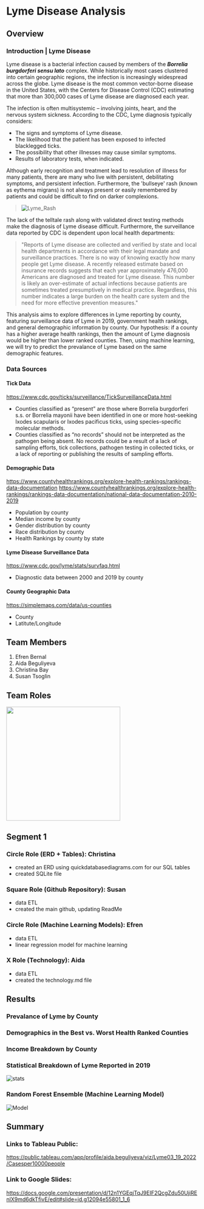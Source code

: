 # Lyme Disease Analysis

## Overview

### Introduction | Lyme Disease 

Lyme disease is a bacterial infection caused by members of the ***Borrelia burgdorferi sensu lato*** complex.  While historically most cases clustered into certain geographic regions, the infection is increasingly widespread across the globe.  Lyme disease is the most common vector-borne disease in the United States, with the Centers for Disease Control (CDC) estimating that more than 300,000 cases of Lyme disease are diagnosed each year.  

The infection is often multisystemic – involving joints, heart, and the nervous system sickness. According to the CDC, Lyme diagnosis typically considers: 
- The signs and symptoms of Lyme disease.
- The likelihood that the patient has been exposed to infected blacklegged ticks.
- The possibility that other illnesses may cause similar symptoms.
- Results of laboratory tests, when indicated.

Although early recognition and treatment lead to resolution of illness for many patients, there are many who live with persistent, debilitating symptoms, and persistent infection.  Furthermore, the 'bullseye' rash (known as eythema migrans) is not always present or easily remembered by patients and could be difficult to find on darker complexions.  

> ![Lyme_Rash](images/bullseye.png)

The lack of the telltale rash along with validated direct testing methods make the diagnosis of Lyme disease difficult. Furthermore, the surveillance data reported by CDC is dependent upon local health departments:

>"Reports of Lyme disease are collected and verified by state and local health departments in accordance with their legal mandate and surveillance practices. There is no way of knowing exactly how many people get Lyme disease.  A recently released estimate based on insurance records suggests that each year approximately 476,000 Americans are diagnosed and treated for Lyme disease.  This number is likely an over-estimate of actual infections because patients are sometimes treated presumptively in medical practice. Regardless, this number indicates a large burden on the health care system and the need for more effective prevention measures." 

This analysis aims to explore differences in Lyme reporting by county, featuring surveillance data of Lyme in 2019, government health rankings, and general demographic information by county.  Our hypothesis: if a county has a higher average health rankings, then the amount of Lyme diagnosis would be higher than lower ranked counties. Then, using machine learning, we will try to predict the prevalance of Lyme based on the same demographic features.    


### Data Sources
#### Tick Data
https://www.cdc.gov/ticks/surveillance/TickSurveillanceData.html
- Counties classified as “present” are those where Borrelia burgdorferi s.s. or Borrelia mayonii have been identified in one or more host-seeking Ixodes scapularis or Ixodes pacificus ticks, using species-specific molecular methods.
- Counties classified as “no records” should not be interpreted as the pathogen being absent. No records could be a result of a lack of sampling efforts, tick collections, pathogen testing in collected ticks, or a lack of reporting or publishing the results of sampling efforts.

#### Demographic Data
https://www.countyhealthrankings.org/explore-health-rankings/rankings-data-documentation
https://www.countyhealthrankings.org/explore-health-rankings/rankings-data-documentation/national-data-documentation-2010-2019
- Population by county
- Median income by county
- Gender distribution by county
- Race distribution by county
- Health Rankings by county by state

#### Lyme Disease Surveillance Data
https://www.cdc.gov/lyme/stats/survfaq.html
- Diagnostic data between 2000 and 2019 by county

#### County Geographic Data
https://simplemaps.com/data/us-counties
- County
- Latitute/Longitude



## Team Members
1. Efren Bernal
2. Aida Beguliyeva
3. Christina Bay
4. Susan Tsoglin

## Team Roles
<img src = "Images/TeamsOf4.png" width="300">

## Segment 1
### Circle Role (ERD + Tables): Christina
- created an ERD using quickdatabasediagrams.com for our SQL tables
- created SQLite file

### Square Role (Github Repository): Susan
- data ETL
- created the main github, updating ReadMe

### Circle Role (Machine Learning Models): Efren
- data ETL
- linear regression model for machine learning

### X Role (Technology): Aida
- data ETL
- created the technology.md file

## Results
### Prevalance of Lyme by County

### Demographics in the Best vs. Worst Health Ranked Counties

### Income Breakdown by County

### Statistical Breakdown of Lyme Reported in 2019

![stats](images/lyme_stats.png)

### Random Forest Ensemble (Machine Learning Model)


![Model](images/.png)


## Summary

### Links to Tableau Public:
https://public.tableau.com/app/profile/aida.beguliyeva/viz/Lyme03_19_2022/Casesper10000people

### Link to Google Slides:
https://docs.google.com/presentation/d/12n1YGEqjTqJ9EIF2QcgZdu50UjiREnlX9md6dkTfivE/edit#slide=id.g12094e55801_1_6

